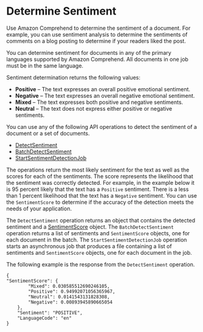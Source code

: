 # Determine Sentiment<a name="how-sentiment"></a>

Use Amazon Comprehend to determine the sentiment of a document\. For example, you can use sentiment analysis to determine the sentiments of comments on a blog posting to determine if your readers liked the post\.

You can determine sentiment for documents in any of the primary languages supported by Amazon Comprehend\. All documents in one job must be in the same language\.

Sentiment determination returns the following values:
+ **Positive** – The text expresses an overall positive emotional sentiment\.
+ **Negative** – The text expresses an overall negative emotional sentiment\.
+ **Mixed** – The text expresses both positive and negative sentiments\.
+ **Neutral** – The text does not express either positive or negative sentiments\.

You can use any of the following API operations to detect the sentiment of a document or a set of documents\.
+ [DetectSentiment](API_DetectSentiment.md)
+ [BatchDetectSentiment](API_BatchDetectSentiment.md)
+ [StartSentimentDetectionJob](API_StartSentimentDetectionJob.md)

The operations return the most likely sentiment for the text as well as the scores for each of the sentiments\. The score represents the likelihood that the sentiment was correctly detected\. For example, in the example below it is 95 percent likely that the text has a `Positive` sentiment\. There is a less than 1 percent likelihood that the text has a `Negative` sentiment\. You can use the `SentimentScore` to determine if the accuracy of the detection meets the needs of your application\.

The `DetectSentiment` operation returns an object that contains the detected sentiment and a [SentimentScore](API_SentimentScore.md) object\. The `BatchDetectSentiment` operation returns a list of sentiments and `SentimentScore` objects, one for each document in the batch\. The `StartSentimentDetectionJob` operation starts an asynchronous job that produces a file containing a list of sentiments and `SentimentScore` objects, one for each document in the job\.

The following example is the response from the `DetectSentiment` operation\.

```
{
"SentimentScore": {
        "Mixed": 0.030585512690246105,
        "Positive": 0.94992071056365967,
        "Neutral": 0.0141543131828308,
        "Negative": 0.00893945890665054
    },
    "Sentiment": "POSITIVE",
    "LanguageCode": "en"
}
```